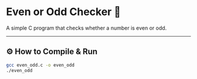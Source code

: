 # Even or Odd Checker 🔢

A simple C program that checks whether a number is even or odd.

---

## ⚙️ How to Compile & Run

```bash
gcc even_odd.c -o even_odd
./even_odd
